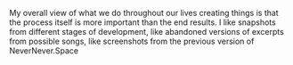 My overall view of what we do throughout our lives creating things is that the process itself is more important than the end results. I like snapshots from different stages of development, like abandoned versions of excerpts from possible songs, like screenshots from the previous version of NeverNever.Space
